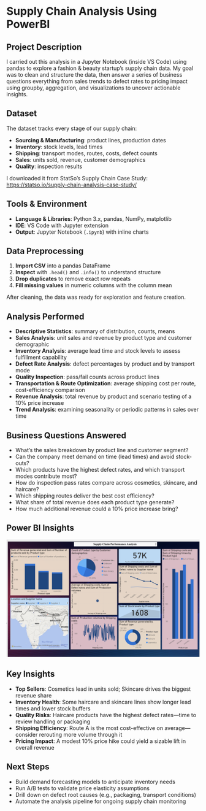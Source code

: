 # Supply Chain Analysis Using PowerBI

## Project Description  
I carried out this analysis in a Jupyter Notebook (inside VS Code) using pandas to explore a fashion & beauty startup’s supply chain data. My goal was to clean and structure the data, then answer a series of business questions everything from sales trends to defect rates to pricing impact using groupby, aggregation, and visualizations to uncover actionable insights.

## Dataset  
The dataset tracks every stage of our supply chain:  
- **Sourcing & Manufacturing**: product lines, production dates  
- **Inventory**: stock levels, lead times  
- **Shipping**: transport modes, routes, costs, defect counts  
- **Sales**: units sold, revenue, customer demographics  
- **Quality**: inspection results  

I downloaded it from StatSo’s Supply Chain Case Study:   https://statso.io/supply-chain-analysis-case-study/

## Tools & Environment  
- **Language & Libraries**: Python 3.x, pandas, NumPy, matplotlib  
- **IDE**: VS Code with Jupyter extension  
- **Output**: Jupyter Notebook (`.ipynb`) with inline charts

## Data Preprocessing  
1. **Import CSV** into a pandas DataFrame  
2. **Inspect** with `.head()` and `.info()` to understand structure  
3. **Drop duplicates** to remove exact row repeats  
4. **Fill missing values** in numeric columns with the column mean  

After cleaning, the data was ready for exploration and feature creation.

## Analysis Performed  
- **Descriptive Statistics**: summary of distribution, counts, means  
- **Sales Analysis**: unit sales and revenue by product type and customer demographic  
- **Inventory Analysis**: average lead time and stock levels to assess fulfillment capability  
- **Defect Rate Analysis**: defect percentages by product and by transport mode  
- **Quality Inspection**: pass/fail counts across product lines  
- **Transportation & Route Optimization**: average shipping cost per route, cost-efficiency comparison  
- **Revenue Analysis**: total revenue by product and scenario testing of a 10% price increase  
- **Trend Analysis**: examining seasonality or periodic patterns in sales over time

## Business Questions Answered  
- What’s the sales breakdown by product line and customer segment?  
- Can the company meet demand on time (lead times) and avoid stock-outs?  
- Which products have the highest defect rates, and which transport modes contribute most?  
- How do inspection pass rates compare across cosmetics, skincare, and haircare?  
- Which shipping routes deliver the best cost efficiency?  
- What share of total revenue does each product type generate?  
- How much additional revenue could a 10% price increase bring?

## Power BI Insights

![powerbi_insights report](https://github.com/sreyas23/supply-chain-analysis_using_powerbi/blob/6a787714f9686d147b7785189c282864baea0719/PowerBI_Report_sreya.png)


## Key Insights  
- **Top Sellers**: Cosmetics lead in units sold; Skincare drives the biggest revenue share  
- **Inventory Health**: Some haircare and skincare lines show longer lead times and lower stock buffers  
- **Quality Risks**: Haircare products have the highest defect rates—time to review handling or packaging  
- **Shipping Efficiency**: Route A is the most cost-effective on average—consider rerouting more volume through it  
- **Pricing Impact**: A modest 10% price hike could yield a sizable lift in overall revenue

## Next Steps  
- Build demand forecasting models to anticipate inventory needs  
- Run A/B tests to validate price elasticity assumptions  
- Drill down on defect root causes (e.g., packaging, transport conditions)  
- Automate the analysis pipeline for ongoing supply chain monitoring  
